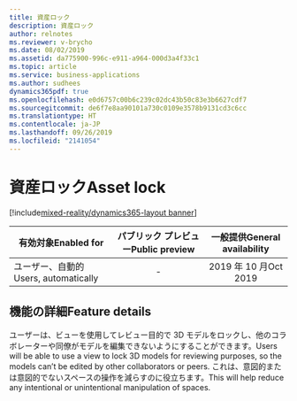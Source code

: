 ```yaml
---
title: 資産ロック
description: 資産ロック
author: relnotes
ms.reviewer: v-brycho
ms.date: 08/02/2019
ms.assetid: da775900-996c-e911-a964-000d3a4f33c1
ms.topic: article
ms.service: business-applications
ms.author: sudhees
dynamics365pdf: true
ms.openlocfilehash: e0d6757c00b6c239c02dc43b50c83e3b6627cdf7
ms.sourcegitcommit: de6f7e8aa90101a730c0109e3578b9131cd3c6cc
ms.translationtype: HT
ms.contentlocale: ja-JP
ms.lasthandoff: 09/26/2019
ms.locfileid: "2141054"
---
```

# <a name="asset-lock"></a><span data-ttu-id="4731f-103">資産ロック</span><span class="sxs-lookup"><span data-stu-id="4731f-103">Asset lock</span></span>
[!include[mixed-reality/dynamics365-layout banner](../includes/mixed-reality/dynamics365-layout.md)]

| <span data-ttu-id="4731f-104">有効対象</span><span class="sxs-lookup"><span data-stu-id="4731f-104">Enabled for</span></span>    |  <span data-ttu-id="4731f-105">パブリック プレビュー</span><span class="sxs-lookup"><span data-stu-id="4731f-105">Public preview</span></span> | <span data-ttu-id="4731f-106">一般提供</span><span class="sxs-lookup"><span data-stu-id="4731f-106">General availability</span></span> | 
| ---------- | :----------: |:----------: |
|<span data-ttu-id="4731f-107">ユーザー、自動的</span><span class="sxs-lookup"><span data-stu-id="4731f-107">Users, automatically</span></span>|-| <span data-ttu-id="4731f-108">2019 年 10 月</span><span class="sxs-lookup"><span data-stu-id="4731f-108">Oct 2019</span></span>|






## <a name="feature-details"></a><span data-ttu-id="4731f-109">機能の詳細</span><span class="sxs-lookup"><span data-stu-id="4731f-109">Feature details</span></span>
<!--feature detail start -->
<span data-ttu-id="4731f-110">ユーザーは、ビューを使用してレビュー目的で 3D モデルをロックし、他のコラボレーターや同僚がモデルを編集できないようにすることができます。</span><span class="sxs-lookup"><span data-stu-id="4731f-110">Users will be able to use a view to lock 3D models for reviewing purposes, so the models can’t be edited by other collaborators or peers.</span></span> <span data-ttu-id="4731f-111">これは、意図的または意図的でないスペースの操作を減らすのに役立ちます。</span><span class="sxs-lookup"><span data-stu-id="4731f-111">This will help reduce any intentional or unintentional manipulation of spaces.</span></span>
<!--feature detail end -->











